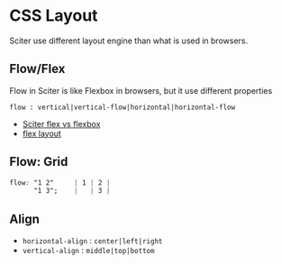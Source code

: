 # CSS Layout

Sciter use different layout engine than what is used in browsers.


## Flow/Flex

Flow in Sciter is like Flexbox in browsers, but it use different properties

`flow : vertical|vertical-flow|horizontal|horizontal-flow`

- [Sciter flex vs flexbox](https://terrainformatica.com/w3/flex-layout/flex-vs-flexbox.htm)
- [flex layout](https://sciter.com/docs/flex-flow/flex-layout.htm)

## Flow: Grid

```CSS
flow: "1 2"     | 1 | 2 |
      "1 3";    |   | 3 |
```

## Align

- `horizontal-align` : `center|left|right`
- `vertical-align` : `middle|top|bottom`

